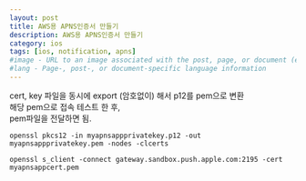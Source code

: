 ```yaml
---
layout: post
title: AWS용 APNS인증서 만들기
description: AWS용 APNS인증서 만들기
category: ios
tags: [ios, notification, apns]
#image - URL to an image associated with the post, page, or document (e.g., /assets/page-pic.jpg)
#lang - Page-, post-, or document-specific language information
---
```


cert, key 파일을 동시에 export (암호없이) 해서 p12를 pem으로 변환   
해당 pem으로 접속 테스트 한 후,   
pem파일을 전달하면 됨.

```
openssl pkcs12 -in myapnsappprivatekey.p12 -out myapnsappprivatekey.pem -nodes -clcerts

openssl s_client -connect gateway.sandbox.push.apple.com:2195 -cert myapnsappcert.pem

```
